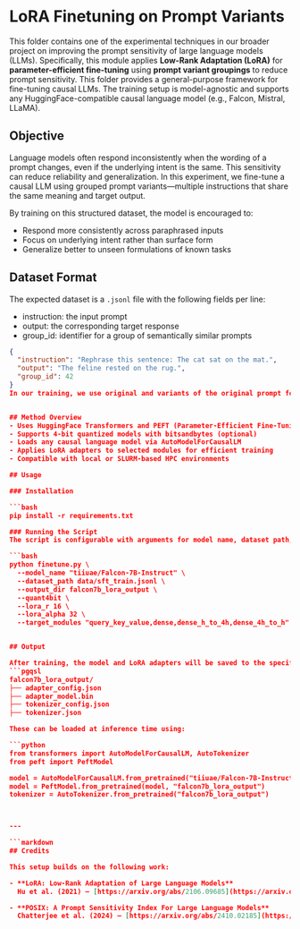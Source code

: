 # LoRA Finetuning on Prompt Variants

This folder contains one of the experimental techniques in our broader project on improving the prompt sensitivity of large language models (LLMs). Specifically, this module applies **Low-Rank Adaptation (LoRA)** for **parameter-efficient fine-tuning** using **prompt variant groupings** to reduce prompt sensitivity. This folder provides a general-purpose framework for fine-tuning causal LLMs. The training setup is model-agnostic and supports any HuggingFace-compatible causal language model (e.g., Falcon, Mistral, LLaMA).


## Objective

Language models often respond inconsistently when the wording of a prompt changes, even if the underlying intent is the same. This sensitivity can reduce reliability and generalization. In this experiment, we fine-tune a causal LLM using grouped prompt variants—multiple instructions that share the same meaning and target output.

By training on this structured dataset, the model is encouraged to:
- Respond more consistently across paraphrased inputs
- Focus on underlying intent rather than surface form
- Generalize better to unseen formulations of known tasks


## Dataset Format

The expected dataset is a `.jsonl` file with the following fields per line:
- instruction: the input prompt
- output: the corresponding target response
- group_id: identifier for a group of semantically similar prompts

```json
{
  "instruction": "Rephrase this sentence: The cat sat on the mat.",
  "output": "The feline rested on the rug.",
  "group_id": 42
}
In our training, we use original and variants of the original prompt for training.


## Method Overview
- Uses HuggingFace Transformers and PEFT (Parameter-Efficient Fine-Tuning) libraries
- Supports 4-bit quantized models with bitsandbytes (optional)
- Loads any causal language model via AutoModelForCausalLM
- Applies LoRA adapters to selected modules for efficient training
- Compatible with local or SLURM-based HPC environments

## Usage

### Installation

```bash
pip install -r requirements.txt

### Running the Script
The script is configurable with arguments for model name, dataset path, LoRA settings, number of groups to sample, and more. Example of training Falcon-7B instruct model.

```bash
python finetune.py \
  --model_name "tiiuae/Falcon-7B-Instruct" \
  --dataset_path data/sft_train.jsonl \
  --output_dir falcon7b_lora_output \
  --quant4bit \
  --lora_r 16 \
  --lora_alpha 32 \
  --target_modules "query_key_value,dense,dense_h_to_4h,dense_4h_to_h"


## Output

After training, the model and LoRA adapters will be saved to the specified output directory:
```pgqsl
falcon7b_lora_output/
├── adapter_config.json
├── adapter_model.bin
├── tokenizer_config.json
├── tokenizer.json

These can be loaded at inference time using:

```python
from transformers import AutoModelForCausalLM, AutoTokenizer
from peft import PeftModel

model = AutoModelForCausalLM.from_pretrained("tiiuae/Falcon-7B-Instruct")
model = PeftModel.from_pretrained(model, "falcon7b_lora_output")
tokenizer = AutoTokenizer.from_pretrained("falcon7b_lora_output")



---

```markdown
## Credits

This setup builds on the following work:

- **LoRA: Low-Rank Adaptation of Large Language Models**  
  Hu et al. (2021) — [https://arxiv.org/abs/2106.09685](https://arxiv.org/abs/2106.09685)

- **POSIX: A Prompt Sensitivity Index For Large Language Models**  
  Chatterjee et al. (2024) — [https://arxiv.org/abs/2410.02185](https://arxiv.org/abs/2410.02185)

